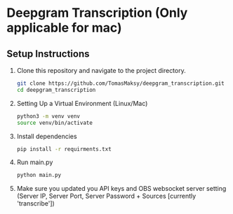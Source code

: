 # Deepgram Transcription (Only applicable for mac)

## Setup Instructions

1. Clone this repository and navigate to the project directory.
   ```bash
   git clone https://github.com/TomasMaksy/deepgram_transcription.git
   cd deepgram_transcription
   ```
2. Setting Up a Virtual Environment (Linux/Mac)
   ```bash
   python3 -m venv venv
   source venv/bin/activate
   ```
3. Install dependencies
   ```bash
   pip install -r requirments.txt
   ```
4. Run main.py
   ```bash
   python main.py
   ```
5. Make sure you updated you API keys and OBS websocket server setting (Server IP, Server Port, Server Password + Sources [currently 'transcribe']) 
